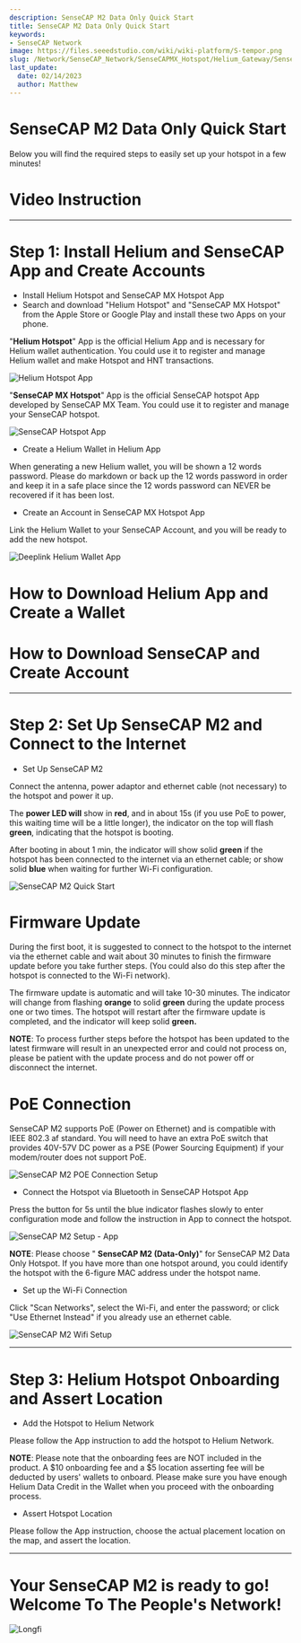 ```yaml
---
description: SenseCAP M2 Data Only Quick Start
title: SenseCAP M2 Data Only Quick Start
keywords:
- SenseCAP Network
image: https://files.seeedstudio.com/wiki/wiki-platform/S-tempor.png
slug: /Network/SenseCAP_Network/SenseCAPMX_Hotspot/Helium_Gateway/SenseCAP_M2_Data_Only/Quick_Start
last_update:
  date: 02/14/2023
  author: Matthew
---
```


SenseCAP M2 Data Only Quick Start
=================================

Below you will find the required steps to easily set up your hotspot in a few minutes!

**Video Instruction**
=====================

* * *

**Step 1: Install Helium and SenseCAP App and Create Accounts**
===============================================================

*   Install Helium Hotspot and SenseCAP MX Hotspot App
*   Search and download "Helium Hotspot" and "SenseCAP MX Hotspot" from the Apple Store or Google Play and install these two Apps on your phone.

"**Helium Hotspot**" App is the official Helium App and is necessary for Helium wallet authentication. You could use it to register and manage Helium wallet and make Hotspot and HNT transactions.

![Helium Hotspot App](https://www.sensecapmx.com/wp-content/uploads/2022/07/helium-app-logos-1.webp)

"**SenseCAP MX Hotspot**" App is the official SenseCAP hotspot App developed by SenseCAP MX Team. You could use it to register and manage your SenseCAP hotspot.

![SenseCAP Hotspot App](https://www.sensecapmx.com/wp-content/uploads/2022/07/SenseCAP-Hotspot-App.png)

*   Create a Helium Wallet in Helium App

When generating a new Helium wallet, you will be shown a 12 words password. Please do markdown or back up the 12 words password in order and keep it in a safe place since the 12 words password can NEVER be recovered if it has been lost.

*   Create an Account in SenseCAP MX Hotspot App

Link the Helium Wallet to your SenseCAP Account, and you will be ready to add the new hotspot.

![Deeplink Helium Wallet App](https://www.sensecapmx.com/wp-content/uploads/2022/07/deeplink-1.png)

**How to Download Helium App and Create a Wallet**
==================================================

**How to Download SenseCAP and Create Account**
===============================================

* * *

**Step 2: Set Up SenseCAP M2 and Connect to the Internet**
==========================================================

*   Set Up SenseCAP M2

Connect the antenna, power adaptor and ethernet cable (not necessary) to the hotspot and power it up.

The **power LED will** show in **red**, and in about 15s (if you use PoE to power, this waiting time will be a little longer), the indicator on the top will flash **green**, indicating that the hotspot is booting.

After booting in about 1 min, the indicator will show solid **green** if the hotspot has been connected to the internet via an ethernet cable; or show solid **blue** when waiting for further Wi-Fi configuration.

![SenseCAP M2 Quick Start](https://www.sensecapmx.com/wp-content/uploads/2022/07/m2-1.png)

**Firmware Update**
===================

During the first boot, it is suggested to connect to the hotspot to the internet via the ethernet cable and wait about 30 minutes to finish the firmware update before you take further steps. (You could also do this step after the hotspot is connected to the Wi-Fi network).

The firmware update is automatic and will take 10-30 minutes. The indicator will change from flashing **orange** to solid **green** during the update process one or two times. The hotspot will restart after the firmware update is completed, and the indicator will keep solid **green.**

**NOTE**: To process further steps before the hotspot has been updated to the latest firmware will result in an unexpected error and could not process on, please be patient with the update process and do not power off or disconnect the internet.

**PoE Connection**
==================

SenseCAP M2 supports PoE (Power on Ethernet) and is compatible with IEEE 802.3 af standard. You will need to have an extra PoE switch that provides 40V-57V DC power as a PSE (Power Sourcing Equipment) if your modem/router does not support PoE.

![SenseCAP M2 POE Connection Setup](https://www.sensecapmx.com/wp-content/uploads/2022/07/m2-poe.png)

*   Connect the Hotspot via Bluetooth in SenseCAP Hotspot App

Press the button for 5s until the blue indicator flashes slowly to enter configuration mode and follow the instruction in App to connect the hotspot.

![SenseCAP M2 Setup - App](https://www.sensecapmx.com/wp-content/uploads/2022/07/m2-setup-app-scaled.jpg)

**NOTE**: Please choose " **SenseCAP M2 (Data-Only)**" for SenseCAP M2 Data Only Hotspot. If you have more than one hotspot around, you could identify the hotspot with the 6-figure MAC address under the hotspot name.

*   Set up the Wi-Fi Connection

Click "Scan Networks", select the Wi-Fi, and enter the password; or click "Use Ethernet Instead" if you already use an ethernet cable.

![SenseCAP M2 Wifi Setup](https://www.sensecapmx.com/wp-content/uploads/2022/07/wifi.png)

* * *

**Step 3: Helium Hotspot Onboarding and Assert Location**
=========================================================

*   Add the Hotspot to Helium Network

Please follow the App instruction to add the hotspot to Helium Network.

**NOTE**: Please note that the onboarding fees are NOT included in the product. A \$10 onboarding fee and a \$5 location asserting fee will be deducted by users' wallets to onboard. Please make sure you have enough Helium Data Credit in the Wallet when you proceed with the onboarding process.

*   Assert Hotspot Location

Please follow the App instruction, choose the actual placement location on the map, and assert the location.

* * *

**Your SenseCAP M2 is ready to go! Welcome To The People's Network!**
=====================================================================

![Longfi](https://www.sensecapmx.com/wp-content/uploads/2022/06/longfi.webp)